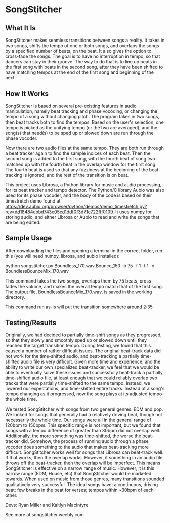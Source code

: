 # SongStitcher
## What It Is

SongStitcher makes seamless transitions between songs a reality. 
It takes in two songs, shifts the tempo of one or both songs, 
and overlaps the songs by a specified number of beats, on the beat. 
It also gives the option to cross-fade the songs. 
The goal is to have no interruption in tempo, so that dancers can stay in their groove. 
The way to do that is to line up beats in the first song with beats in the second song, 
after they have been shifted to have matching tempos at the end of the first song and beginning of the next.


## How It Works

SongStitcher is based on several pre-existing features in audio manipulation, 
namely beat tracking and phase vocoding, or changing the tempo of a song without changing pitch. 
The program takes in two songs, then beat tracks both to find the tempos. 
Based on the user's selection, one tempo is picked as the unifying tempo (or the two are averaged), 
and the song(s) that need(s) to be sped up or slowed down are run through the phase vocoder.

Now there are two audio files at the same tempo. 
They are both run through a beat tracker again to find the sample indices of each beat. 
Then the second song is added to the first song, 
with the fourth beat of song two matched up with the fourth beat in the overlap window for the first song. 
The fourth beat is used so that any fuzziness at the beginning of the beat tracking is ignored, 
and the rest of the transition is on beat.

This project uses Librosa, a Python library for music and audio processing, 
for its beat tracker and tempo detector. 
The Python/C library Aubio was also used for its phase vocoder, 
and the body of the code is based on their timestretch demo found at 
https://dev.aubio.org/browser/python/demos/demo_timestretch.py?rev=dd18484ebbd743e05cd1ddf0f3d71c722fff0109. 
It uses numpy for storing audio, and either Librosa or Aubio to read and write the songs that are being edited.

## Sample Usage

After downloading the files and opening a terminal in the correct folder,
run this (you will need numpy, librosa, and aubio installed):

python songstitcher.py Boundless_170.wav Bounce_150 -b 75 -f 1 -t 1 -o BoundlessBounceMix_170.wav

This command takes the two songs, overlaps them by 75 beats, cross-fades the volume,
and makes the overall tempo match that of the first song.
The output file, BoundlessBounceMix_170.wav, is saved in the working directory.

This command run as-is will put the transition somewhere around 2:35

## Testing/Results

Originally, we had decided to partially time-shift songs as they progressed, 
so that they slowly and smoothly sped up or slowed down until they reached the target transition tempo. 
During testing, we found that this caused a number of rather difficult issues. 
The original beat-track data did not work for the time-shifted audio, 
and beat-tracking a partially time-shifted audio file is very difficult. 
Given more time and experience, and the ability to write our own specialized beat-tracker, 
we feel that we would be able to eventually solve these issues 
and successfully beat-track a partially time-shifted audio file, 
at least enough that we could reliably overlap two tracks that were partially time-shifted to the same tempo. 
Instead, we lowered our expectations, and time-shifted entire tracks. 
Instead of a song's tempo changing as it progressed, now the song plays at its adjusted tempo the whole time.

We tested SongStitcher with songs from two general genres: EDM and pop. 
We looked for songs that generally had a relatively driving beat, though not necessarily the whole time. 
Our songs were all in the general range of 120bpm to 150bpm. This specific range is not important, 
but we found that songs with a tempo difference of greater than 30bpm did not overlap well. 
Additionally, the more something was time-shifted, the worse the beat-tracker did. 
Somehow, the process of running audio through a phase vocoder does something to the audio 
that makes beat-tracking more difficult. SongStitcher works well for songs that Librosa can beat-track well. 
If that works, then the overlap works. However, if something in an audio file throws off the beat-tracker, 
then the overlap will be imperfect. This means SongStitcher is effective on a narrow range of music. 
However, it is this narrow range (EDM, House, etc) that SongStitcher would be marketed towards. 
When used on music from those genres, many transitions sounded qualitatively very successful. 
The ideal songs have: a continuous, driving beat; few breaks in the beat for verses; 
tempos within ~30bpm of each other.

Devs: Ryan Miller and Kaitlyn MacIntyre

See more at songstitcher.weebly.com
